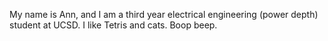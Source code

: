 My name is Ann, and I am a third year electrical engineering (power depth) student at UCSD. I like Tetris and cats. Boop beep.
